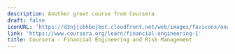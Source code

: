 ```yaml
---
description: Another great course from Coursera
draft: false
iconURL: 'https://d3njjcbhbojbot.cloudfront.net/web/images/favicons/android-chrome-192x192.png'
link: 'https://www.coursera.org/learn/financial-engineering-1'
title: Coursera - Financial Engineering and Risk Management
---
```

